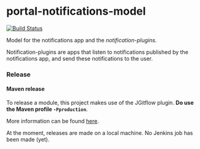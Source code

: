 # portal-notifications-model
[![Build Status](https://server.stijnhooft.be/jenkins/buildStatus/icon?job=portal-notifications-model/master)](https://server.stijnhooft.be/jenkins/job/portal-notifications-model/job/master/)

Model for the notifications app and the *notification-plugins*.

Notification-plugins are apps that listen to notifications published by 
the notifications app, and send these notifications to the user.

### Release
#### Maven release
To release a module, this project makes use of the JGitflow plugin.
**Do use the Maven profile `-Pproduction`**.

More information can be found [here](https://gist.github.com/lemiorhan/97b4f827c08aed58a9d8).

At the moment, releases are made on a local machine. No Jenkins job has been made (yet).
